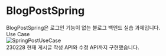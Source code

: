 # BlogPostSpring

BlogPostSpring은 로그인 기능이 없는 블로그 백엔드 실습 과제입니다.
<br>
Use Case
<br>
![SpringPostUseCase](https://user-images.githubusercontent.com/97417978/221760664-f5ed5ee9-1192-425c-aac7-4309d9f838b9.png)
<br>
230228 현재 게시글 작성 API와 수정 API까지 구현했습니다.
